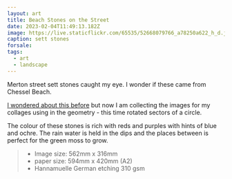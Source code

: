 ```yaml
---
layout: art
title: Beach Stones on the Street
date: 2023-02-04T11:49:13.182Z
image: https://live.staticflickr.com/65535/52668079766_a78250a622_h_d.jpg
caption: sett stones
forsale:
tags:
  - art
  - landscape
---
```

Merton street sett stones caught my eye. I wonder if these came from Chessel Beach. 

[I wondered about this before](https://www.chrisjennings.net/blog/2020/01/25/cobbles-and-shingle/) but now I am collecting the images for my collages using in the geometry - this time rotated sectors of a circle.

The colour of these stones is rich with reds and purples with hints of blue and ochre. The rain water is held in the dips and the places between is perfect for the green moss to grow.

> - Image size: 562mm x 316mm
> - paper size: 594mm x 420mm (A2)
> - Hannamuelle German etching 310 gsm